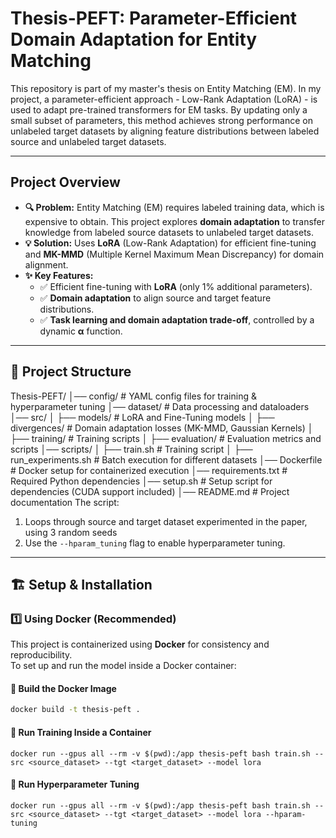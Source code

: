 # Thesis-PEFT: Parameter-Efficient Domain Adaptation for Entity Matching

This repository is part of my master's thesis on Entity Matching (EM). In my project, a parameter-efficient approach - Low-Rank Adaptation (LoRA) - is used to adapt pre-trained transformers for EM tasks. By updating only a small subset of parameters, this method achieves strong performance on unlabeled target datasets by aligning feature distributions between labeled source and unlabeled target datasets.

---

## Project Overview

- **🔍 Problem:** Entity Matching (EM) requires labeled training data, which is expensive to obtain. This project explores **domain adaptation** to transfer knowledge from labeled source datasets to unlabeled target datasets.
- **💡 Solution:** Uses **LoRA** (Low-Rank Adaptation) for efficient fine-tuning and **MK-MMD** (Multiple Kernel Maximum Mean Discrepancy) for domain alignment.
- **✨ Key Features:**
  - ✅ Efficient fine-tuning with **LoRA** (only 1% additional parameters).
  - ✅ **Domain adaptation** to align source and target feature distributions.
  - ✅ **Task learning and domain adaptation trade-off**, controlled by a dynamic **α** function.

---

## 📂 Project Structure
Thesis-PEFT/
│── config/                # YAML config files for training & hyperparameter tuning
│── dataset/               # Data processing and dataloaders
│── src/
│   ├── models/            # LoRA and Fine-Tuning models
│   ├── divergences/       # Domain adaptation losses (MK-MMD, Gaussian Kernels)
│   ├── training/          # Training scripts
│   ├── evaluation/        # Evaluation metrics and scripts
│── scripts/
│   ├── train.sh           # Training script
│   ├── run_experiments.sh # Batch execution for different datasets
│── Dockerfile             # Docker setup for containerized execution
│── requirements.txt       # Required Python dependencies
│── setup.sh               # Setup script for dependencies (CUDA support included)
│── README.md              # Project documentation
The script:
1. Loops through source and target dataset experimented in the paper, using 3 random seeds 
4. Use the `--hparam_tuning` flag to enable hyperparameter tuning.

---

## 🏗️ Setup & Installation

### **1️⃣ Using Docker (Recommended)**
This project is containerized using **Docker** for consistency and reproducibility.  
To set up and run the model inside a Docker container:

#### **🔹 Build the Docker Image**
```bash
docker build -t thesis-peft .
```

#### **🔹 Run Training Inside a Container**
```docker run --gpus all --rm -v $(pwd):/app thesis-peft bash train.sh --src <source_dataset> --tgt <target_dataset> --model lora```

#### **🔹 Run Hyperparameter Tuning**

```docker run --gpus all --rm -v $(pwd):/app thesis-peft bash train.sh --src <source_dataset> --tgt <target_dataset> --model lora --hparam-tuning```

